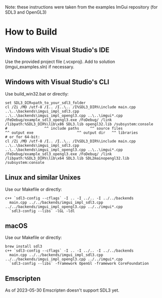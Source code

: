 
Note: these instructions were taken from the examples ImGui repository (for SDL3 and OpenGL3)

# How to Build

## Windows with Visual Studio's IDE

Use the provided project file (.vcxproj). Add to solution (imgui_examples.sln) if necessary.

## Windows with Visual Studio's CLI

Use build_win32.bat or directly:
```
set SDL3_DIR=path_to_your_sdl3_folder
cl /Zi /MD /utf-8 /I.. /I..\.. /I%SDL3_DIR%\include main.cpp ..\..\backends\imgui_impl_sdl3.cpp ..\..\backends\imgui_impl_opengl3.cpp ..\..\imgui*.cpp /FeDebug/example_sdl3_opengl3.exe /FoDebug/ /link /libpath:%SDL3_DIR%\lib\x86 SDL3.lib opengl32.lib /subsystem:console
#                 ^^ include paths     ^^ source files                                                                                    ^^ output exe                    ^^ output dir   ^^ libraries
# or for 64-bit:
cl /Zi /MD /utf-8 /I.. /I..\.. /I%SDL3_DIR%\include main.cpp ..\..\backends\imgui_impl_sdl3.cpp ..\..\backends\imgui_impl_opengl3.cpp ..\..\imgui*.cpp /FeDebug/example_sdl3_opengl3.exe /FoDebug/ /link /libpath:%SDL3_DIR%\lib\x64 SDL3.lib SDL2mainopengl32.lib /subsystem:console
```

## Linux and similar Unixes

Use our Makefile or directly:
```
c++ `sdl3-config --cflags` -I .. -I ../.. -I ../../backends
  main.cpp ../../backends/imgui_impl_sdl3.cpp ../../backends/imgui_impl_opengl3.cpp ../../imgui*.cpp
  `sdl3-config --libs` -lGL -ldl
```

## macOS

Use our Makefile or directly:
```
brew install sdl3
c++ `sdl3-config --cflags` -I .. -I ../.. -I ../../backends
  main.cpp ../../backends/imgui_impl_sdl3.cpp ../../backends/imgui_impl_opengl3.cpp ../../imgui*.cpp
  `sdl3-config --libs` -framework OpenGl -framework CoreFoundation
```

## Emscripten

As of 2023-05-30 Emscripten doesn't support SDL3 yet.
